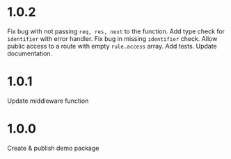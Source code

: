# 1.0.2

Fix bug with not passing `req, res, next` to the function.
Add type check for `identifier` with error handler.
Fix bug in missing `identifier` check.
Allow public access to a route with empty `rule.access` array.
Add tests.
Update documentation.

# 1.0.1

Update middleware function

# 1.0.0

Create & publish demo package
